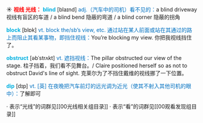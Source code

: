 ☀ <font color="red">**视线 光线：**</font>
<font color="sky blue">**blind**</font> [blaɪnd] 
<font color="#0070c0">adj.（汽车中的司机）看不见的：</font>a blind driveway 视线有盲区的车道 / a blind bend 隐蔽的弯道 / a blind corner 隐蔽的拐角

<font color="sky blue">**block**</font> [blɒk] 
<font color="#0070c0">vt. block the/sb’s view, etc. 通过站在某人前面或站在其通过的路上而阻止其看某事物，即挡住视线：</font>You’re blocking my view. 你把我视线挡住了。
           
<font color="sky blue">**obstruct**</font> [əbˈstrʌkt]
<font color="#0070c0">vt. 遮挡视线：</font>The pillar obstructed our view of the stage. 柱子挡着，我们看不见舞台。/ Claire positioned herself so as not to obstruct David's line of sight. 克莱尔为了不挡住戴维的视线挪了一下位置。

<font color="sky blue">**dip**</font> [dɪp] 
<font color="#0070c0">vt. [英] 在夜晚把汽车前灯的远光调为近光（使其不射入其他司机的眼中）：</font>了解即可

· 表示“光线”的词群见[[00光线相关组目录]]
· 表示“看”的词群见[[00观看发现组目录]]
